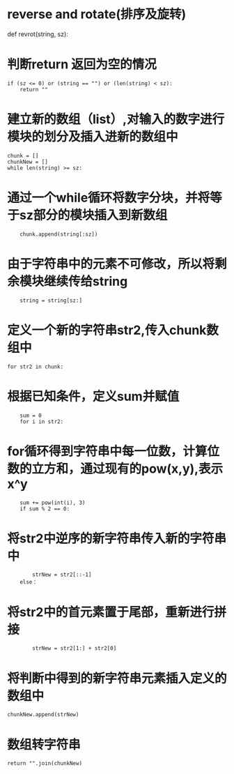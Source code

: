 # reverse and rotate(排序及旋转)

def revrot(string, sz):
# 判断return 返回为空的情况
    if (sz <= 0) or (string == "") or (len(string) < sz):
        return ""
# 建立新的数组（list）,对输入的数字进行模块的划分及插入进新的数组中
    chunk = []
    chunkNew = []
    while len(string) >= sz:
# 通过一个while循环将数字分块，并将等于sz部分的模块插入到新数组
        chunk.append(string[:sz])
# 由于字符串中的元素不可修改，所以将剩余模块继续传给string
        string = string[sz:]
# 定义一个新的字符串str2,传入chunk数组中
    for str2 in chunk:
# 根据已知条件，定义sum并赋值
        sum = 0
        for i in str2:
# for循环得到字符串中每一位数，计算位数的立方和，通过现有的pow(x,y),表示x^y
        sum += pow(int(i), 3)
        if sum % 2 == 0:
# 将str2中逆序的新字符串传入新的字符串中
            strNew = str2[::-1]
        else：
# 将str2中的首元素置于尾部，重新进行拼接
            strNew = str2[1:] + str2[0]
# 将判断中得到的新字符串元素插入定义的数组中
    chunkNew.append(strNew)
# 数组转字符串
    return "".join(chunkNew)

